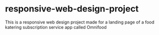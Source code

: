 ﻿# responsive-web-design-project

This is a responsive web design project made for a landing page of a food katering subscription service app called Omnifood
